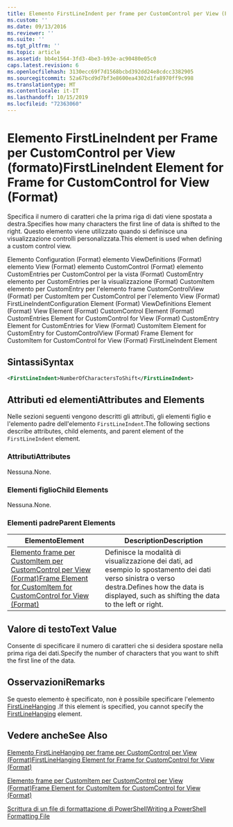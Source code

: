 ```yaml
---
title: Elemento FirstLineIndent per frame per CustomControl per View (Format) | Microsoft Docs
ms.custom: ''
ms.date: 09/13/2016
ms.reviewer: ''
ms.suite: ''
ms.tgt_pltfrm: ''
ms.topic: article
ms.assetid: bb4e1564-3fd3-4be3-b93e-ac90480e05c0
caps.latest.revision: 6
ms.openlocfilehash: 3130ecc69f7d1568bcbd392dd24e8cdcc3382905
ms.sourcegitcommit: 52a67bcd9d7bf3e8600ea4302d1fa8970ff9c998
ms.translationtype: MT
ms.contentlocale: it-IT
ms.lasthandoff: 10/15/2019
ms.locfileid: "72363060"
---
```

# <a name="firstlineindent-element-for-frame-for-customcontrol-for-view-format"></a><span data-ttu-id="f9073-102">Elemento FirstLineIndent per Frame per CustomControl per View (formato)</span><span class="sxs-lookup"><span data-stu-id="f9073-102">FirstLineIndent Element for Frame for CustomControl for View (Format)</span></span>

<span data-ttu-id="f9073-103">Specifica il numero di caratteri che la prima riga di dati viene spostata a destra.</span><span class="sxs-lookup"><span data-stu-id="f9073-103">Specifies how many characters the first line of data is shifted to the right.</span></span> <span data-ttu-id="f9073-104">Questo elemento viene utilizzato quando si definisce una visualizzazione controlli personalizzata.</span><span class="sxs-lookup"><span data-stu-id="f9073-104">This element is used when defining a custom control view.</span></span>

<span data-ttu-id="f9073-105">Elemento Configuration (Format) elemento ViewDefinitions (Format) elemento View (Format) elemento CustomControl (Format) elemento CustomEntries per CustomControl per la vista (Format) CustomEntry elemento per CustomEntries per la visualizzazione (Format) CustomItem elemento per CustomEntry per l'elemento frame CustomControlView (Format) per CustomItem per CustomControl per l'elemento View (Format) FirstLineIndent</span><span class="sxs-lookup"><span data-stu-id="f9073-105">Configuration Element (Format) ViewDefinitions Element (Format) View Element (Format) CustomControl Element (Format) CustomEntries Element for CustomControl for View (Format) CustomEntry Element for CustomEntries for View (Format) CustomItem Element for CustomEntry for CustomControlView (Format) Frame Element for CustomItem for CustomControl for View (Format) FirstLineIndent Element</span></span>

## <a name="syntax"></a><span data-ttu-id="f9073-106">Sintassi</span><span class="sxs-lookup"><span data-stu-id="f9073-106">Syntax</span></span>

```xml
<FirstLineIndent>NumberOfCharactersToShift</FirstLineIndent>
```

## <a name="attributes-and-elements"></a><span data-ttu-id="f9073-107">Attributi ed elementi</span><span class="sxs-lookup"><span data-stu-id="f9073-107">Attributes and Elements</span></span>

<span data-ttu-id="f9073-108">Nelle sezioni seguenti vengono descritti gli attributi, gli elementi figlio e l'elemento padre dell'elemento `FirstLineIndent`.</span><span class="sxs-lookup"><span data-stu-id="f9073-108">The following sections describe attributes, child elements, and parent element of the `FirstLineIndent` element.</span></span>

### <a name="attributes"></a><span data-ttu-id="f9073-109">Attributi</span><span class="sxs-lookup"><span data-stu-id="f9073-109">Attributes</span></span>

<span data-ttu-id="f9073-110">Nessuna.</span><span class="sxs-lookup"><span data-stu-id="f9073-110">None.</span></span>

### <a name="child-elements"></a><span data-ttu-id="f9073-111">Elementi figlio</span><span class="sxs-lookup"><span data-stu-id="f9073-111">Child Elements</span></span>

<span data-ttu-id="f9073-112">Nessuna.</span><span class="sxs-lookup"><span data-stu-id="f9073-112">None.</span></span>

### <a name="parent-elements"></a><span data-ttu-id="f9073-113">Elementi padre</span><span class="sxs-lookup"><span data-stu-id="f9073-113">Parent Elements</span></span>

|<span data-ttu-id="f9073-114">Elemento</span><span class="sxs-lookup"><span data-stu-id="f9073-114">Element</span></span>|<span data-ttu-id="f9073-115">Description</span><span class="sxs-lookup"><span data-stu-id="f9073-115">Description</span></span>|
|-------------|-----------------|
|[<span data-ttu-id="f9073-116">Elemento frame per CustomItem per CustomControl per View (Format)</span><span class="sxs-lookup"><span data-stu-id="f9073-116">Frame Element for CustomItem for CustomControl for View (Format)</span></span>](./frame-element-for-customitem-for-customcontrol-for-view-format.md)|<span data-ttu-id="f9073-117">Definisce la modalità di visualizzazione dei dati, ad esempio lo spostamento dei dati verso sinistra o verso destra.</span><span class="sxs-lookup"><span data-stu-id="f9073-117">Defines how the data is displayed, such as shifting the data to the left or right.</span></span>|

## <a name="text-value"></a><span data-ttu-id="f9073-118">Valore di testo</span><span class="sxs-lookup"><span data-stu-id="f9073-118">Text Value</span></span>

<span data-ttu-id="f9073-119">Consente di specificare il numero di caratteri che si desidera spostare nella prima riga dei dati.</span><span class="sxs-lookup"><span data-stu-id="f9073-119">Specify the number of characters that you want to shift the first line of the data.</span></span>

## <a name="remarks"></a><span data-ttu-id="f9073-120">Osservazioni</span><span class="sxs-lookup"><span data-stu-id="f9073-120">Remarks</span></span>

<span data-ttu-id="f9073-121">Se questo elemento è specificato, non è possibile specificare l'elemento [FirstLineHanging](./firstlinehanging-element-for-frame-for-customcontrol-for-view-format.md) .</span><span class="sxs-lookup"><span data-stu-id="f9073-121">If this element is specified, you cannot specify the [FirstLineHanging](./firstlinehanging-element-for-frame-for-customcontrol-for-view-format.md) element.</span></span>

## <a name="see-also"></a><span data-ttu-id="f9073-122">Vedere anche</span><span class="sxs-lookup"><span data-stu-id="f9073-122">See Also</span></span>

[<span data-ttu-id="f9073-123">Elemento FirstLineHanging per frame per CustomControl per View (Format)</span><span class="sxs-lookup"><span data-stu-id="f9073-123">FirstLineHanging Element for Frame for CustomControl for View (Format)</span></span>](./firstlinehanging-element-for-frame-for-customcontrol-for-view-format.md)

[<span data-ttu-id="f9073-124">Elemento frame per CustomItem per CustomControl per View (Format)</span><span class="sxs-lookup"><span data-stu-id="f9073-124">Frame Element for CustomItem for CustomControl for View (Format)</span></span>](./frame-element-for-customitem-for-customcontrol-for-view-format.md)

[<span data-ttu-id="f9073-125">Scrittura di un file di formattazione di PowerShell</span><span class="sxs-lookup"><span data-stu-id="f9073-125">Writing a PowerShell Formatting File</span></span>](./writing-a-powershell-formatting-file.md)
